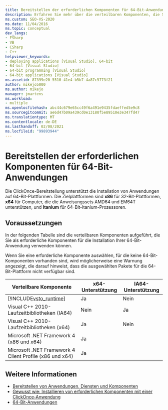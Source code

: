 ```yaml
---
title: Bereitstellen der erforderlichen Komponenten für 64-Bit-Anwendungen | Microsoft-Dokumentation
description: Erfahren Sie mehr über die verteilbaren Komponenten, die Sie als Voraussetzungen für die ClickOnce-Bereitstellung von Anwendungen auf 64-Bit-Plattformen verwenden können.
ms.custom: SEO-VS-2020
ms.date: 11/04/2016
ms.topic: conceptual
dev_langs:
- FSharp
- VB
- CSharp
- C++
helpviewer_keywords:
- deploying applications [Visual Studio], 64-bit
- 64-bit [Visual Studio]
- 64-bit programming [Visual Studio]
- 64-bit applications [Visual Studio]
ms.assetid: 87399e20-5510-41e4-b5b7-4a87c5773f21
author: mikejo5000
ms.author: mikejo
manager: jmartens
ms.workload:
- multiple
ms.openlocfilehash: abc44c679e65cc49f6a491e9435fdaeffed5e9c8
ms.sourcegitcommit: ae6d47b09a439cd0e13180f5e89510e3e347fd47
ms.translationtype: MT
ms.contentlocale: de-DE
ms.lasthandoff: 02/08/2021
ms.locfileid: "99893944"
---
```

# <a name="deploy-prerequisites-for-64-bit-applications"></a>Bereitstellen der erforderlichen Komponenten für 64-Bit-Anwendungen
Die ClickOnce-Bereitstellung unterstützt die Installation von Anwendungen auf 64-Bit-Plattformen. Die Zielplattformen sind **x86** für 32-Bit-Plattformen, **x64** für Computer, die die Anweisungssets AMD64 und EM64T unterstützen, und **Itanium** für 64-Bit-Itanium-Prozessoren.

## <a name="prerequisites"></a>Voraussetzungen
 In der folgenden Tabelle sind die verteilbaren Komponenten aufgeführt, die Sie als erforderliche Komponenten für die Installation Ihrer 64-Bit-Anwendung verwenden können.

 Wenn Sie eine erforderliche Komponente auswählen, für die keine 64-Bit-Komponenten vorhanden sind, wird möglicherweise eine Warnung angezeigt, die darauf hinweist, dass die ausgewählten Pakete für die 64-Bit-Plattform nicht verfügbar sind.

| Verteilbare Komponente | x64-Unterstützung | IA64-Unterstützung |
| - |-------------|--------------|
| [!INCLUDE[vsto_runtime](../deployment/includes/vsto_runtime_md.md)] | Ja | Nein |
| Visual C++ 2010-Laufzeitbibliotheken (IA64) | Nein | Ja |
| Visual C++ 2010-Laufzeitbibliotheken (x64) | Ja | Nein |
| Microsoft .NET Framework 4 (x86 und x64) | Ja | |
| Microsoft .NET Framework 4 Client Profile (x86 und x64) | Ja | |

## <a name="see-also"></a>Weitere Informationen
- [Bereitstellen von Anwendungen, Diensten und Komponenten](../deployment/deploying-applications-services-and-components.md)
- [Gewusst wie: Installieren von erforderlichen Komponenten mit einer ClickOnce-Anwendung](../deployment/how-to-install-prerequisites-with-a-clickonce-application.md)
- [64-Bit-Anwendungen](/dotnet/framework/64-bit-apps)